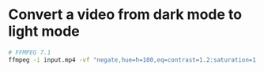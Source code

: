 # Convert a video from dark mode to light mode

```bash
# FFMPEG 7.1
ffmpeg -i input.mp4 -vf "negate,hue=h=180,eq=contrast=1.2:saturation=1.1" output.mp4
```
